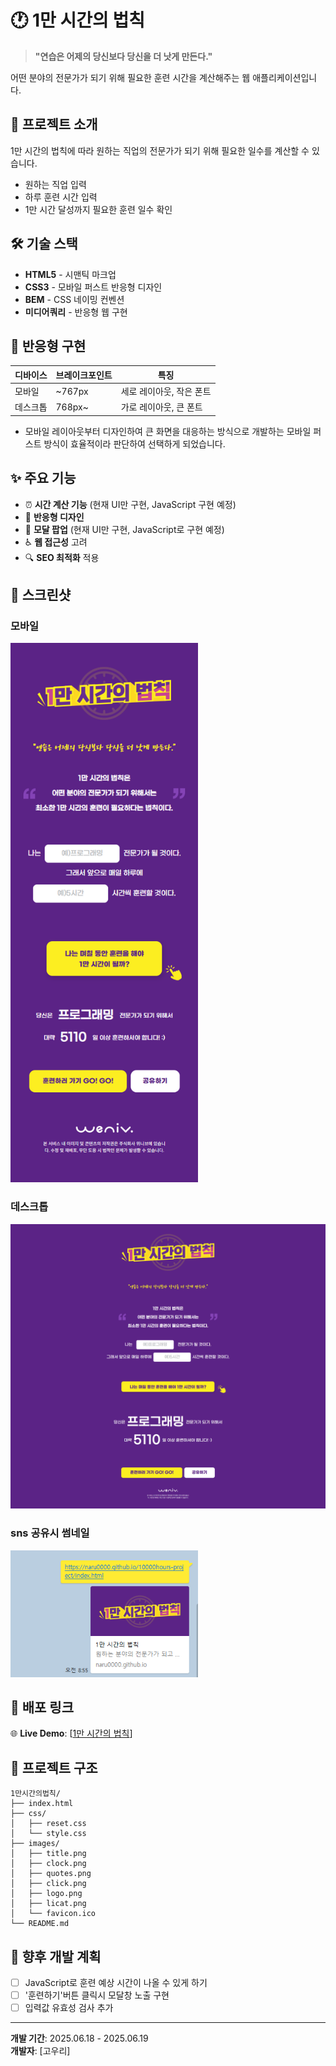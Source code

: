 # 🕐 1만 시간의 법칙

> **"연습은 어제의 당신보다 당신을 더 낫게 만든다."**

어떤 분야의 전문가가 되기 위해 필요한 훈련 시간을 계산해주는 웹 애플리케이션입니다.

## 📖 프로젝트 소개

1만 시간의 법칙에 따라 원하는 직업의 전문가가 되기 위해 필요한 일수를 계산할 수 있습니다.

-   원하는 직업 입력
-   하루 훈련 시간 입력
-   1만 시간 달성까지 필요한 훈련 일수 확인

## 🛠 기술 스택

-   **HTML5** - 시맨틱 마크업
-   **CSS3** - 모바일 퍼스트 반응형 디자인
-   **BEM** - CSS 네이밍 컨벤션
-   **미디어쿼리** - 반응형 웹 구현

## 📱 반응형 구현

| 디바이스 | 브레이크포인트 | 특징                     |
| -------- | -------------- | ------------------------ |
| 모바일   | ~767px         | 세로 레이아웃, 작은 폰트 |
| 데스크톱 | 768px~         | 가로 레이아웃, 큰 폰트   |

-   모바일 레이아웃부터 디자인하여 큰 화면을 대응하는 방식으로 개발하는 모바일 퍼스트 방식이 효율적이라 판단하여 선택하게 되었습니다.

## ✨ 주요 기능

-   ⏰ **시간 계산 기능** (현재 UI만 구현, JavaScript 구현 예정)
-   📱 **반응형 디자인**
-   🎯 **모달 팝업** (현재 UI만 구현, JavaScript로 구현 예정)
-   ♿ **웹 접근성** 고려
-   🔍 **SEO 최적화** 적용

## 📸 스크린샷

### 모바일

<img src="./images/thumbnail-m.png" alt="모바일 화면" width="300">

### 데스크톱

<img src="./images/thumbnail-pc.png" alt="데스크톱 화면" width="600">

### sns 공유시 썸네일

<img src="./images/og-image-share.png" alt="SNS 공유시 썸네일" width="300">

## 🔗 배포 링크

🌐 **Live Demo**: [[1만 시간의 법칙](https://naru0000.github.io/10000hours-project/)]

## 📁 프로젝트 구조

```
1만시간의법칙/
├── index.html
├── css/
│   ├── reset.css
│   └── style.css
├── images/
│   ├── title.png
│   ├── clock.png
│   ├── quotes.png
│   ├── click.png
│   ├── logo.png
│   ├── licat.png
│   └── favicon.ico
└── README.md
```

## 🎯 향후 개발 계획

-   [ ] JavaScript로 훈련 예상 시간이 나올 수 있게 하기
-   [ ] '훈련하기'버튼 클릭시 모달창 노출 구현
-   [ ] 입력값 유효성 검사 추가

---

**개발 기간**: 2025.06.18 - 2025.06.19  
**개발자**: [고우리]
